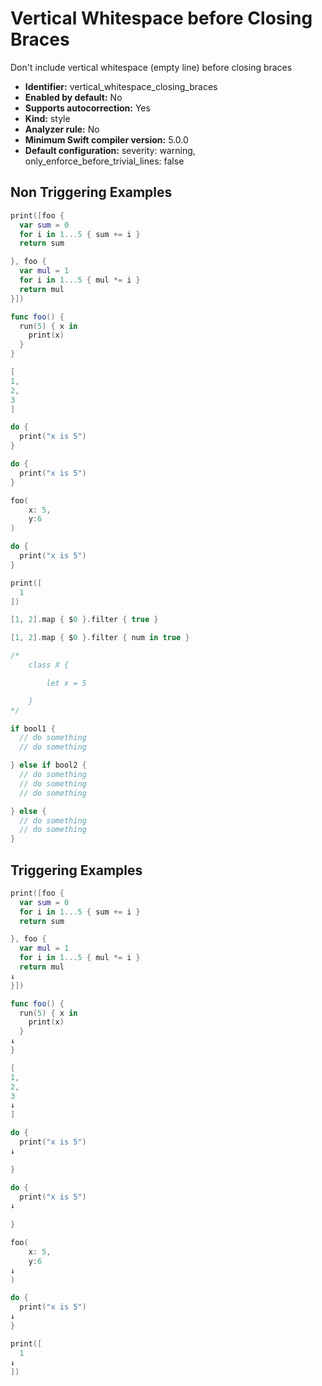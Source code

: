 # Vertical Whitespace before Closing Braces

Don't include vertical whitespace (empty line) before closing braces

* **Identifier:** vertical_whitespace_closing_braces
* **Enabled by default:** No
* **Supports autocorrection:** Yes
* **Kind:** style
* **Analyzer rule:** No
* **Minimum Swift compiler version:** 5.0.0
* **Default configuration:** severity: warning, only_enforce_before_trivial_lines: false

## Non Triggering Examples

```swift
print([foo {
  var sum = 0
  for i in 1...5 { sum += i }
  return sum

}, foo {
  var mul = 1
  for i in 1...5 { mul *= i }
  return mul
}])
```

```swift
func foo() {
  run(5) { x in
    print(x)
  }
}
```

```swift
[
1,
2,
3
]
```

```swift
do {
  print("x is 5")
}
```

```swift
do {
  print("x is 5")
}
```

```swift
foo(
    x: 5,
    y:6
)
```

```swift
do {
  print("x is 5")
}
```

```swift
print([
  1
])
```

```swift
[1, 2].map { $0 }.filter { true }
```

```swift
[1, 2].map { $0 }.filter { num in true }
```

```swift
/*
    class X {

        let x = 5

    }
*/
```

```swift
if bool1 {
  // do something
  // do something

} else if bool2 {
  // do something
  // do something
  // do something

} else {
  // do something
  // do something
}
```

## Triggering Examples

```swift
print([foo {
  var sum = 0
  for i in 1...5 { sum += i }
  return sum

}, foo {
  var mul = 1
  for i in 1...5 { mul *= i }
  return mul
↓
}])
```

```swift
func foo() {
  run(5) { x in
    print(x)
  }
↓
}
```

```swift
[
1,
2,
3
↓
]
```

```swift
do {
  print("x is 5")
↓

}
```

```swift
do {
  print("x is 5")
↓
  
}
```

```swift
foo(
    x: 5,
    y:6
↓
)
```

```swift
do {
  print("x is 5")
↓
}
```

```swift
print([
  1
↓
])
```